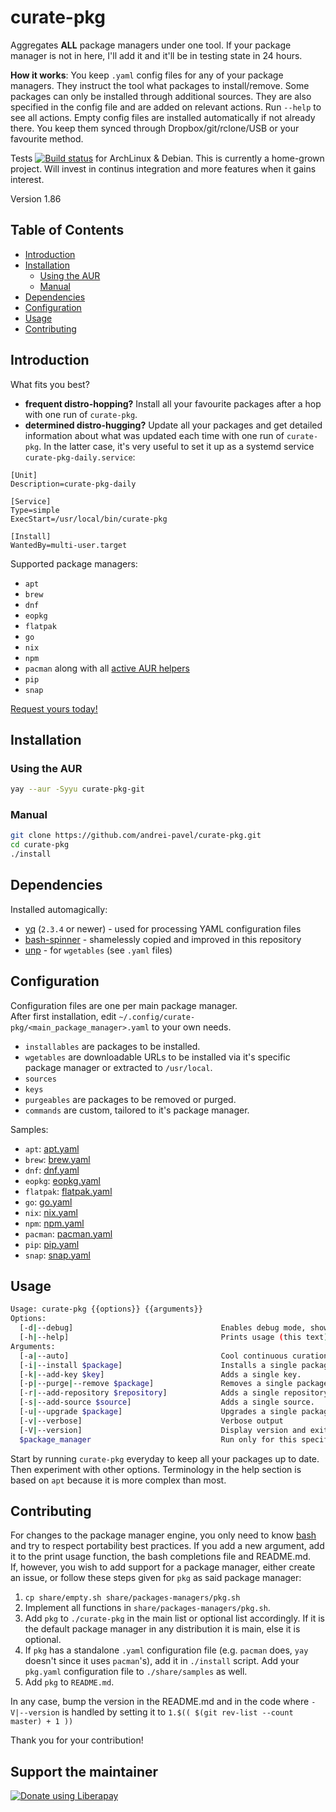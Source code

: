 # curate-pkg

Aggregates **ALL** package managers under one tool. If your package manager is not in here, I'll add it and it'll be in testing state in 24 hours.

**How it works**: You keep `.yaml` config files for any of your package managers. They instruct the tool what packages to install/remove.
Some packages can only be installed through additional sources. They are also specified in the config file and are added on relevant actions.
Run `--help` to see all actions.
Empty config files are installed automatically if not already there. You keep them synced through Dropbox/git/rclone/USB or your favourite method.

Tests [![Build status](https://circleci.com/gh/andrei-pavel/curate-pkg.svg?style=svg)](https://circleci.com/gh/andrei-pavel/curate-pkg) for ArchLinux & Debian.
This is currently a home-grown project. Will invest in continus integration and more features when it gains interest.

Version 1.86


## Table of Contents

- [Introduction](#introduction)
- [Installation](#installation)
  - [Using the AUR](#using-the-aur)
  - [Manual](#manual)
- [Dependencies](#dependencies)
- [Configuration](#configuration)
- [Usage](#usage)
- [Contributing](#contributing)


## Introduction

What fits you best?
- **frequent distro-hopping?** Install all your favourite packages after a hop with one run of `curate-pkg`.
- **determined distro-hugging?** Update all your packages and get detailed information about what was updated each time with one run of `curate-pkg`.
In the latter case, it's very useful to set it up as a systemd service `curate-pkg-daily.service`:
```
[Unit]
Description=curate-pkg-daily

[Service]
Type=simple
ExecStart=/usr/local/bin/curate-pkg

[Install]
WantedBy=multi-user.target
`````

Supported package managers:
- `apt`
- `brew`
- `dnf`
- `eopkg`
- `flatpak`
- `go`
- `nix`
- `npm`
- `pacman` along with all [active AUR helpers](https://wiki.archlinux.org/index.php/AUR_helpers#Active)
- `pip`
- `snap`

[Request yours today!](https://github.com/andrei-pavel/curate-pkg/issues/new)


## Installation

### Using the AUR

```sh
yay --aur -Syyu curate-pkg-git
```

### Manual

```sh
git clone https://github.com/andrei-pavel/curate-pkg.git
cd curate-pkg
./install
```


## Dependencies

Installed automagically:
- [yq](https://github.com/kislyuk/yq) (`2.3.4` or newer) - used for processing YAML configuration files
- [bash-spinner](https://github.com/tlatsas/bash-spinner) - shamelessly copied and improved in this repository
- [unp](https://github.com/mitsuhiko/unp) - for `wgetables` (see `.yaml` files)


## Configuration

Configuration files are one per main package manager.<br/>
After first installation, edit `~/.config/curate-pkg/<main_package_manager>.yaml` to your own needs.

- `installables` are packages to be installed.
- `wgetables` are downloadable URLs to be installed via it's specific package manager or extracted to `/usr/local`.
- `sources`
- `keys`
- `purgeables` are packages to be removed or purged.
- `commands` are custom, tailored to it's package manager.

Samples:
- `apt`: [apt.yaml](share/samples/apt.yaml)
- `brew`: [brew.yaml](share/samples/brew.yaml)
- `dnf`: [dnf.yaml](share/samples/dnf.yaml)
- `eopkg`: [eopkg.yaml](share/samples/eopkg.yaml)
- `flatpak`: [flatpak.yaml](share/samples/flatpak.yaml)
- `go`: [go.yaml](share/samples/go.yaml)
- `nix`: [nix.yaml](share/samples/nix.yaml)
- `npm`: [npm.yaml](share/samples/npm.yaml)
- `pacman`: [pacman.yaml](share/samples/pacman.yaml)
- `pip`: [pip.yaml](share/samples/pip.yaml)
- `snap`: [snap.yaml](share/samples/snap.yaml)


## Usage

```sh
Usage: curate-pkg {{options}} {{arguments}}
Options:
  [-d|--debug]                                 Enables debug mode, showing every executed statement.
  [-h|--help]                                  Prints usage (this text).
Arguments:
  [-a|--auto]                                  Cool continuous curation
  [-i|--install $package]                      Installs a single package.
  [-k|--add-key $key]                          Adds a single key.
  [-p|--purge|--remove $package]               Removes a single package.
  [-r|--add-repository $repository]            Adds a single repository.
  [-s|--add-source $source]                    Adds a single source.
  [-u|--upgrade $package]                      Upgrades a single package.
  [-v|--verbose]                               Verbose output
  [-V|--version]                               Display version and exit.
  $package_manager                             Run only for this specific package manager.
```

Start by running `curate-pkg` everyday to keep all your packages up to date.
Then experiment with other options.
Terminology in the help section is based on `apt` because it is more complex than most.


## Contributing

For changes to the package manager engine, you only need to know [bash](http://books.goalkicker.com/BashBook) and try to respect portability best practices.
If you add a new argument, add it to the print usage function, the bash completions file and README.md.<br/>
If, however, you wish to add support for a package manager, either create an issue, or follow these steps given for `pkg` as said package manager:<br/>

1. `cp share/empty.sh share/packages-managers/pkg.sh`
2. Implement all functions in `share/packages-managers/pkg.sh`.
3. Add `pkg` to `./curate-pkg` in the main list or optional list accordingly. If it is the default package manager in any distribution it is main, else it is optional.
4. If `pkg` has a standalone `.yaml` configuration file (e.g. `pacman` does, `yay` doesn't since it uses `pacman`'s), add it in `./install` script. Add your `pkg.yaml` configuration file to `./share/samples` as well.
5. Add `pkg` to `README.md`.

In any case, bump the version in the README.md and in the code where `-V|--version` is handled by setting it to `1.$(( $(git rev-list --count master) + 1 ))`

Thank you for your contribution!


## Support the maintainer

<noscript><a href="https://liberapay.com/andrei/donate"><img alt="Donate using Liberapay" src="https://liberapay.com/assets/widgets/donate.svg"></a></noscript>
